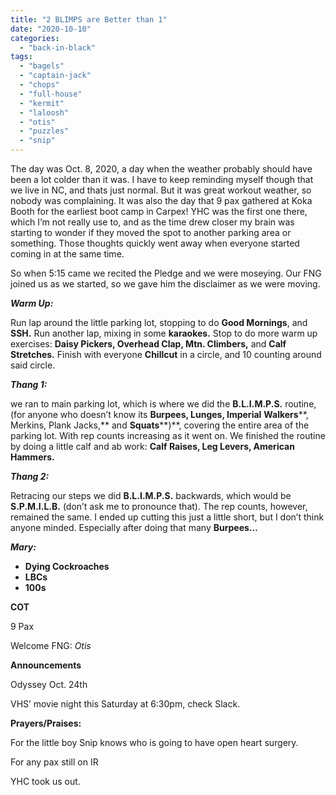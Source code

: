 ```yaml
---
title: "2 BLIMPS are Better than 1"
date: "2020-10-10"
categories: 
  - "back-in-black"
tags: 
  - "bagels"
  - "captain-jack"
  - "chops"
  - "full-house"
  - "kermit"
  - "laloosh"
  - "otis"
  - "puzzles"
  - "snip"
---
```


The day was Oct. 8, 2020, a day when the weather probably should have been a lot colder than it was. I have to keep reminding myself though that we live in NC, and thats just normal. But it was great workout weather, so nobody was complaining. It was also the day that 9 pax gathered at Koka Booth for the earliest boot camp in Carpex! YHC was the first one there, which I’m not really use to, and as the time drew closer my brain was starting to wonder if they moved the spot to another parking area or something. Those thoughts quickly went away when everyone started coming in at the same time.

So when 5:15 came we recited the Pledge and we were moseying. Our FNG joined us as we started, so we gave him the disclaimer as we were moving.

_**Warm Up:**_

Run lap around the little parking lot, stopping to do **Good Mornings**, and **SSH.** Run another lap, mixing in some **karaokes.** Stop to do more warm up exercises: **Daisy Pickers, Overhead Clap, Mtn. Climbers,** and **Calf Stretches.** Finish with everyone **Chillcut** in a circle, and 10 counting around said circle.

_**Thang 1:**_

we ran to main parking lot, which is where we did the **B.L.I.M.P.S.** routine, (for anyone who doesn’t know its **Burpees, Lunges, Imperial** **Walkers****, Merkins, Plank Jacks,** and **Squats****)**, covering the entire area of the parking lot. With rep counts increasing as it went on. We finished the routine by doing a little calf and ab work: **Calf Raises, Leg Levers, American Hammers.**

_**Thang 2:**_

Retracing our steps we did **B.L.I.M.P.S.** backwards, which would be **S.P.M.I.L.B.** (don’t ask me to pronounce that). The rep counts, however, remained the same. I ended up cutting this just a little short, but I don’t think anyone minded. Especially after doing that many **Burpees…**

_**Mary:**_

- **Dying Cockroaches**
- **LBCs**
- **100s**

**COT**

9 Pax

Welcome FNG: _Otis_

**Announcements**

Odyssey Oct. 24th

VHS’ movie night this Saturday at 6:30pm, check Slack.

**Prayers/Praises:**

For the little boy Snip knows who is going to have open heart surgery.

For any pax still on IR

YHC took us out.
